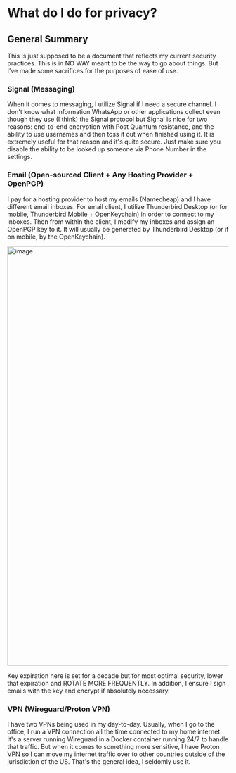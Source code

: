 # What do I do for privacy?

## General Summary

This is just supposed to be a document that reflects my current security practices. This is in NO WAY meant to be the way to go about things. But I've made some sacrifices for the purposes of ease of use. 

### Signal (Messaging)

When it comes to messaging, I utilize Signal if I need a secure channel. I don't know what information WhatsApp or other applications collect even though they use (I think) the Signal protocol but Signal is nice for two reasons: 
end-to-end encryption with Post Quantum resistance, and the ability to use usernames and then toss it out when finished using it. It is extremely useful for that reason and it's quite secure. Just make sure you disable the ability 
to be looked up someone via Phone Number in the settings. 

### Email (Open-sourced Client + Any Hosting Provider + OpenPGP)

I pay for a hosting provider to host my emails (Namecheap) and I have different email inboxes. For email client, I utilize Thunderbird Desktop (or for mobile, Thunderbird Mobile + OpenKeychain) in order to connect to my inboxes. 
Then from within the client, I modify my inboxes and assign an OpenPGP key to it. It will usually be generated by Thunderbird Desktop (or if on mobile, by the OpenKeychain). 

<img width="953" alt="image" src="https://github.com/user-attachments/assets/22c733b4-8952-44c8-a0e8-822e917b00b6" />

Key expiration here is set for a decade but for most optimal security, lower that expiration and ROTATE MORE FREQUENTLY. In addition, I ensure I sign emails with the key and encrypt if absolutely necessary. 

### VPN (Wireguard/Proton VPN)

I have two VPNs being used in my day-to-day. Usually, when I go to the office, I run a VPN connection all the time connected to my home internet. It's a server running Wireguard in a Docker container running 24/7 to handle that traffic. 
But when it comes to something more sensitive, I have Proton VPN so I can move my internet traffic over to other countries outside of the jurisdiction of the US. That's the general idea, I seldomly use it. 
